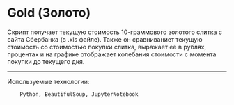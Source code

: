 Gold (Золото)
=================

Скрипт получает текущую стоимость 10-граммового золотого слитка с сайта Сбербанка (в .xls файле).
Также он сравниваниет текущую стоимость со стоимостью покупки слитка, выражает её в рублях, процентах и на графике отображает колебания стоимости с момента покупки до текущего дня.

***********

Используемые технологии:
```
    Python, BeautifulSoup, JupyterNotebook
```
